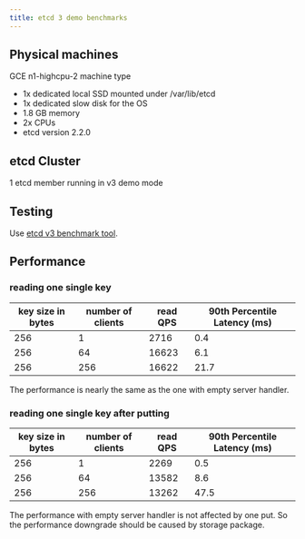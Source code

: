 ```yaml
---
title: etcd 3 demo benchmarks
---
```


## Physical machines

GCE n1-highcpu-2 machine type

- 1x dedicated local SSD mounted under /var/lib/etcd
- 1x dedicated slow disk for the OS
- 1.8 GB memory
- 2x CPUs
- etcd version 2.2.0

## etcd Cluster

1 etcd member running in v3 demo mode

## Testing

Use [etcd v3 benchmark tool][etcd-v3-benchmark].

## Performance

### reading one single key

| key size in bytes | number of clients | read QPS | 90th Percentile Latency (ms) |
|-------------------|-------------------|----------|---------------|
| 256               | 1                 | 2716  | 0.4      |
| 256               | 64                | 16623 | 6.1      |
| 256               | 256               | 16622 | 21.7     |

The performance is nearly the same as the one with empty server handler.

### reading one single key after putting

| key size in bytes | number of clients | read QPS | 90th Percentile Latency (ms) |
|-------------------|-------------------|----------|---------------|
| 256               | 1                 | 2269  | 0.5      |
| 256               | 64                | 13582 | 8.6      |
| 256               | 256               | 13262 | 47.5     |

The performance with empty server handler is not affected by one put. So the
performance downgrade should be caused by storage package.

[etcd-v3-benchmark]: ../../../tools/benchmark/
